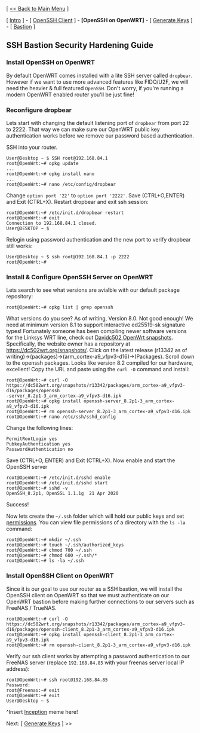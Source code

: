[ [<< Back to Main Menu](https://github.com/seth586/guides/blob/master/README.md) ]

[ [Intro](README.md) ] - [ [OpenSSH Client](1_install_client.md) ] - **[OpenSSH on OpenWRT]** - [ [Generate Keys](3_keys.md) ] - [ [Bastion](4_bastion.md) ]

## SSH Bastion Security Hardening Guide
### Install OpenSSH on OpenWRT
By default OpenWRT comes installed with a lite SSH server called `dropbear`. However if we want to use more advanced features like FIDO/U2F, we will need the heavier & full featured `OpenSSH`. Don't worry, if you're running a modern OpenWRT enabled router you'll be just fine!

### Reconfigure dropbear
Lets start with changing the default listening port of `dropbear` from port 22 to 2222. That way we can make sure our OpenWRT public key authentication works before we remove our password based authentication.

SSH into your router.
```
User@Desktop ~ $ SSH root@192.168.84.1
root@OpenWrt:~# opkg update
...
root@OpenWrt:~# opkg install nano
...
root@OpenWrt:~# nano /etc/config/dropbear
```
Change `option port '22'` to `option port '2222'`. Save (CTRL+O,ENTER) and Exit (CTRL+X). Restart dropbear and exit ssh session:
```
root@OpenWrt:~# /etc/init.d/dropbear restart
root@OpenWrt:~# exit
Connection to 192.168.84.1 closed.
User@DESKTOP ~ $
```
Relogin using password authentication and the new port to verify dropbear still works:
```
User@Desktop ~ $ ssh root@192.168.84.1 -p 2222
root@OpenWrt:~#
```

### Install & Configure OpenSSH Server on OpenWRT
Lets search to see what versions are avialble with our default package repository:
```
root@OpenWrt:~# opkg list | grep openssh
```
What versions do you see? As of writing, Version 8.0. Not good enough! We need at minimum version 8.1 to support interactive ed25519-sk signature types! Fortunately someone has been compiling newer software versions for the Linksys WRT line, check out [Davidc502 OpenWrt snapshots](https://dc502wrt.org/). Specifically, the website owner has a repository at https://dc502wrt.org/snapshots/. Click on the latest release (r13342 as of writing)->(packages)->(arm_cortex-a9_vfpv3-d16)->(Packages). Scroll down to the openssh packages. Looks like version 8.2 compiled for our hardware, excellent! Copy the URL and paste using the `curl -O` command and install:
```
root@OpenWrt:~# curl -O https://dc502wrt.org/snapshots/r13342/packages/arm_cortex-a9_vfpv3-d16/packages/openssh
-server_8.2p1-3_arm_cortex-a9_vfpv3-d16.ipk
root@OpenWrt:~# opkg install openssh-server_8.2p1-3_arm_cortex-a9_vfpv3-d16.ipk
root@OpenWrt:~# rm openssh-server_8.2p1-3_arm_cortex-a9_vfpv3-d16.ipk
root@OpenWrt:~# nano /etc/ssh/sshd_config
```
Change the following lines:
```
PermitRootLogin yes
PubkeyAuthentication yes
PasswordAuthentication no
```
Save (CTRL+O, ENTER) and Exit (CTRL+X). Now enable and start the OpenSSH server
```
root@OpenWrt:~# /etc/init.d/sshd enable
root@OpenWrt:~# /etc/init.d/sshd start
root@OpenWrt:~# sshd -v
OpenSSH_8.2p1, OpenSSL 1.1.1g  21 Apr 2020
```
Success!

Now lets create the `~/.ssh` folder which will hold our public keys and set [permissions](https://www.freebsd.org/doc/handbook/permissions.html). You can view file permissions of a directory with the `ls -la` command:
```
root@OpenWrt:~# mkdir ~/.ssh
root@OpenWrt:~# touch ~/.ssh/authorized_keys
root@OpenWrt:~# chmod 700 ~/.ssh
root@OpenWrt:~# chmod 600 ~/.ssh/*
root@OpenWrt:~# ls -la ~/.ssh
```
### Install OpenSSH Client on OpenWRT
Since it is our goal to use our router as a SSH bastion, we will install the OpenSSH client on OpenWRT so that we must authenticate on our OpenWRT bastion before making further connections to our servers such as FreeNAS / TrueNAS. 
```
root@OpenWrt:~# curl -O https://dc502wrt.org/snapshots/r13342/packages/arm_cortex-a9_vfpv3-d16/packages/openssh-client_8.2p1-3_arm_cortex-a9_vfpv3-d16.ipk
root@OpenWrt:~# opkg install openssh-client_8.2p1-3_arm_cortex-a9_vfpv3-d16.ipk
root@OpenWrt:~# rm openssh-client_8.2p1-3_arm_cortex-a9_vfpv3-d16.ipk
```
Verify our ssh client works by attempting a password authentication to our FreeNAS server (replace `192.168.84.85` with your freenas server local IP address):
```
root@OpenWrt:~# ssh root@192.168.84.85
Password:
root@Freenas:~# exit
root@OpenWrt:~# exit
User@Desktop ~ $ 
```
^Insert [Inception](https://en.wikipedia.org/wiki/Inception) meme here! 


Next: [ [Generate Keys](3_keys.md) ] >>
